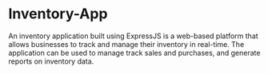 # Inventory-App
An inventory application built using ExpressJS is a web-based platform that allows businesses to track and manage their inventory in real-time. The application can be used to manage track sales and purchases, and generate reports on inventory data.
